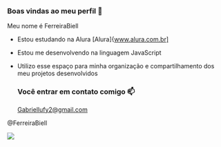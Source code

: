 ### Boas vindas ao meu perfil 💙

Meu nome é FerreiraBiell

- Estou estudando na Alura [Alura]{www.alura.com.br]
- Estou me desenvolvendo na linguagem JavaScript
- Utilizo esse espaço para minha organização e compartilhamento dos meu projetos desenvolvidos

  ### Você entrar em contato comigo 📫

  Gabriellufy2@gmail.com
  
 @FerreiraBiell

 
![](https://media1.tenor.com/m/MCBkr6dWLkUAAAAd/corinthians-rodrigo-garro.gif)
